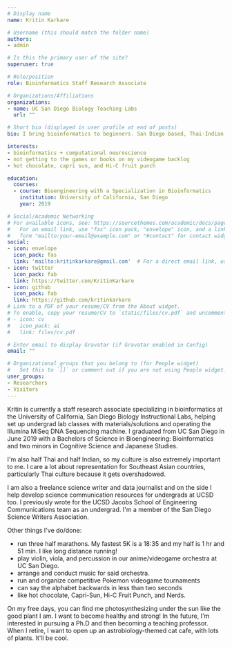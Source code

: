 ```yaml
---
# Display name
name: Kritin Karkare

# Username (this should match the folder name)
authors:
- admin

# Is this the primary user of the site?
superuser: true

# Role/position
role: Bioinformatics Staff Research Associate

# Organizations/Affiliations
organizations:
- name: UC San Diego Biology Teaching Labs
  url: ""

# Short bio (displayed in user profile at end of posts)
bio: I bring bioinformatics to beginners. San Diego based, Thai-Indian American science journalist. Likes Pokemon, Science communication and asking too many questions, not necessarily in that order. 

interests:
- bioinformatics + computational neuroscience
- not getting to the games or books on my videogame backlog
- hot chocolate, capri sun, and Hi-C fruit punch

education:
  courses:
  - course: Bioengineering with a Specialization in Bioinformatics
    institution: University of California, San Diego
    year: 2019

# Social/Academic Networking
# For available icons, see: https://sourcethemes.com/academic/docs/page-builder/#icons
#   For an email link, use "fas" icon pack, "envelope" icon, and a link in the
#   form "mailto:your-email@example.com" or "#contact" for contact widget.
social:
- icon: envelope
  icon_pack: fas
  link: 'mailto:kritinkarkare@gmail.com'  # For a direct email link, use "mailto:test@example.org".
- icon: twitter
  icon_pack: fab
  link: https://twitter.com/KritinKarkare
- icon: github
  icon_pack: fab
  link: https://github.com/kritinkarkare
# Link to a PDF of your resume/CV from the About widget.
# To enable, copy your resume/CV to `static/files/cv.pdf` and uncomment the lines below.
# - icon: cv
#   icon_pack: ai
#   link: files/cv.pdf

# Enter email to display Gravatar (if Gravatar enabled in Config)
email: ""

# Organizational groups that you belong to (for People widget)
#   Set this to `[]` or comment out if you are not using People widget.
user_groups:
- Researchers
- Visitors
---
```


Kritin is currently a staff research associate specializing in bioinformatics at the University of California, San Diego Biology Instructional Labs, helping set up undergrad lab classes with materials/solutions and operating the Illumina MiSeq DNA Sequencing machine. I graduated from UC San Diego in June 2019 with a Bachelors of Science in Bioengineering: Bioinformatics and two minors in Cognitive Science and Japanese Studies.

I'm also half Thai and half Indian, so my culture is also extremely important to me. I care a lot about representation for Southeast Asian countries, particularly Thai culture because it gets overshadowed.  

I am also a freelance science writer and data journalist and on the side I help develop science communication resources for undergrads at UCSD too. I previously wrote for the UCSD Jacobs School of Engineering Communications team as an undergrad. I'm a member of the San Diego Science Writers Association. 

Other things I've do/done:
 - run three half marathons. My fastest 5K is a 18:35 and my half is 1 hr and 51 min. I like long distance running!
 - play violin, viola, and percussion in our anime/videogame orchestra at UC San Diego. 
 - arrange and conduct music for said orchestra. 
 - run and organize competitive Pokemon videogame tournaments
 - can say the alphabet backwards in less than two seconds
 - like hot chocolate, Capri-Sun, Hi-C Fruit Punch, and Nerds. 
 
On my free days, you can find me photosynthesizing under the sun like the good plant I am. I want to become healthy and strong!
In the future, I'm interested in pursuing a Ph.D and then becoming a teaching professor. When I retire, I want to open up an astrobiology-themed cat cafe, with lots of plants. It'll be cool. 
